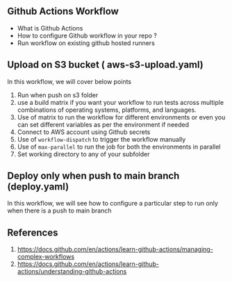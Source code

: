 
## Github Actions Workflow #
- What is Github Actions
- How to configure Github workflow in your repo ?
- Run workflow on existing github hosted runners

## Upload on S3 bucket ( aws-s3-upload.yaml)

In this workflow, we will cover below points
  1. Run when push on s3 folder
  2. use a build matrix if you want your workflow to run tests across multiple combinations of operating systems, platforms, and languages. 
  3. Use of matrix to run the workflow for different environments or even you can set different variables as per the environment if needed
  4. Connect to AWS account using Github secrets
  5. Use of `workflow-dispatch` to trigger the workflow manually
  6. Use of `max-parallel` to run the job for both the environments in parallel
  7. Set working directory to any of your subfolder


## Deploy only when push to main branch (deploy.yaml)

In this workflow, we will see how to configure a particular step to run only when there is a push to main branch



## References
1. https://docs.github.com/en/actions/learn-github-actions/managing-complex-workflows
2. https://docs.github.com/en/actions/learn-github-actions/understanding-github-actions
